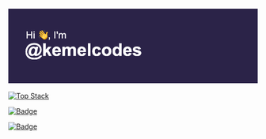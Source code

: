 ![Intro](https://github.com/kemelcodes/kemelcodes/blob/main/header.png)


[![Top Stack](https://widget.realdeveloper.pro/api/top?stack=JavaScript,Vue.js,Node.js)](https://github.com/kemelcodes)

[![Badge](https://widget.realdeveloper.pro/api/badge?title=Languages%20and%20Framework&badges=JavaScript,Vue,Vuex,React,Redux,Node.js,Socket.io,Bootstrap,PHP,Laravel)](https://github.com/kemelcodes)

[![Badge](https://widget.realdeveloper.pro/api/badge?title=Database%20and%20DevOps&badges=MySQL,MongoDB,Mongoose,Redis,AWS,GCP,Docker,Blockchain,IPFS,Web%203)](https://github.com/kemelcodes)
